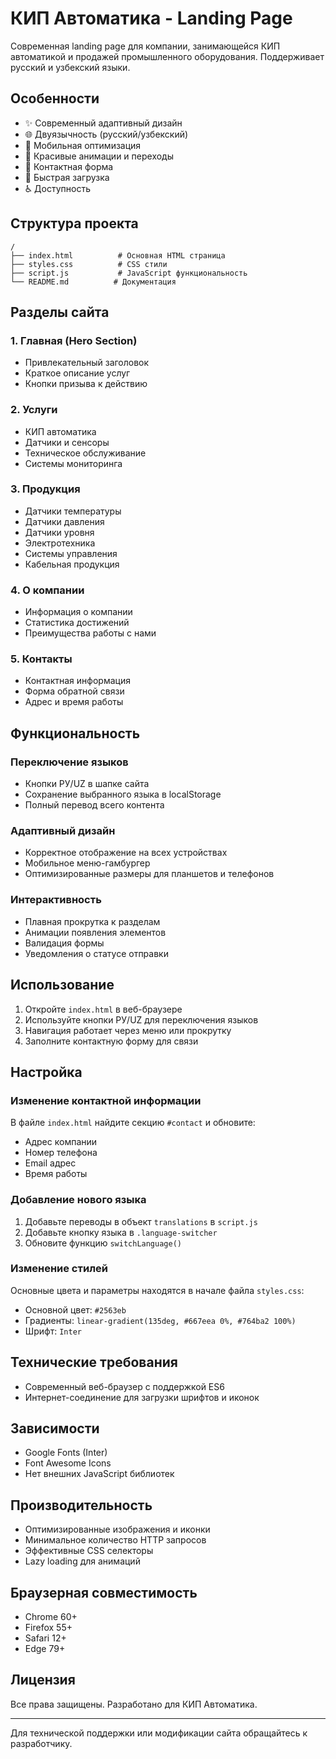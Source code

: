 # КИП Автоматика - Landing Page

Современная landing page для компании, занимающейся КИП автоматикой и продажей промышленного оборудования. Поддерживает русский и узбекский языки.

## Особенности

- ✨ Современный адаптивный дизайн
- 🌐 Двуязычность (русский/узбекский)
- 📱 Мобильная оптимизация
- 🎨 Красивые анимации и переходы
- 📧 Контактная форма
- 🚀 Быстрая загрузка
- ♿ Доступность

## Структура проекта

```
/
├── index.html          # Основная HTML страница
├── styles.css          # CSS стили
├── script.js           # JavaScript функциональность
└── README.md          # Документация
```

## Разделы сайта

### 1. Главная (Hero Section)
- Привлекательный заголовок
- Краткое описание услуг
- Кнопки призыва к действию

### 2. Услуги
- КИП автоматика
- Датчики и сенсоры
- Техническое обслуживание
- Системы мониторинга

### 3. Продукция
- Датчики температуры
- Датчики давления
- Датчики уровня
- Электротехника
- Системы управления
- Кабельная продукция

### 4. О компании
- Информация о компании
- Статистика достижений
- Преимущества работы с нами

### 5. Контакты
- Контактная информация
- Форма обратной связи
- Адрес и время работы

## Функциональность

### Переключение языков
- Кнопки РУ/UZ в шапке сайта
- Сохранение выбранного языка в localStorage
- Полный перевод всего контента

### Адаптивный дизайн
- Корректное отображение на всех устройствах
- Мобильное меню-гамбургер
- Оптимизированные размеры для планшетов и телефонов

### Интерактивность
- Плавная прокрутка к разделам
- Анимации появления элементов
- Валидация формы
- Уведомления о статусе отправки

## Использование

1. Откройте `index.html` в веб-браузере
2. Используйте кнопки РУ/UZ для переключения языков
3. Навигация работает через меню или прокрутку
4. Заполните контактную форму для связи

## Настройка

### Изменение контактной информации
В файле `index.html` найдите секцию `#contact` и обновите:
- Адрес компании
- Номер телефона
- Email адрес
- Время работы

### Добавление нового языка
1. Добавьте переводы в объект `translations` в `script.js`
2. Добавьте кнопку языка в `.language-switcher`
3. Обновите функцию `switchLanguage()`

### Изменение стилей
Основные цвета и параметры находятся в начале файла `styles.css`:
- Основной цвет: `#2563eb`
- Градиенты: `linear-gradient(135deg, #667eea 0%, #764ba2 100%)`
- Шрифт: `Inter`

## Технические требования

- Современный веб-браузер с поддержкой ES6
- Интернет-соединение для загрузки шрифтов и иконок

## Зависимости

- Google Fonts (Inter)
- Font Awesome Icons
- Нет внешних JavaScript библиотек

## Производительность

- Оптимизированные изображения и иконки
- Минимальное количество HTTP запросов
- Эффективные CSS селекторы
- Lazy loading для анимаций

## Браузерная совместимость

- Chrome 60+
- Firefox 55+
- Safari 12+
- Edge 79+

## Лицензия

Все права защищены. Разработано для КИП Автоматика.

---

Для технической поддержки или модификации сайта обращайтесь к разработчику.